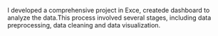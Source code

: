 I developed a comprehensive project in Exce, createde dashboard to analyze the data.This process involved several stages, including data preprocessing, data cleaning and data visualization.
